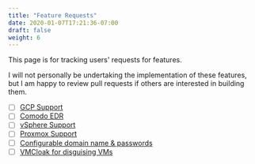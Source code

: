 ```yaml
---
title: "Feature Requests"
date: 2020-01-07T17:21:36-07:00
draft: false
weight: 6
---
```


This page is for tracking users' requests for features. 

I will not personally be undertaking the implementation of these features, but I am happy to review pull requests if others are interested in building them.

- [ ] [GCP Support](https://github.com/clong/DetectionLab/issues/589)
- [ ] [Comodo EDR](https://github.com/clong/DetectionLab/issues/556)
- [ ] [vSphere Support](https://github.com/clong/DetectionLab/issues/531)
- [ ] [Proxmox Support](https://github.com/clong/DetectionLab/issues/518)
- [ ] [Configurable domain name & passwords](https://github.com/clong/DetectionLab/issues/480)
- [ ] [VMCloak for disguising VMs](https://github.com/clong/DetectionLab/issues/643)